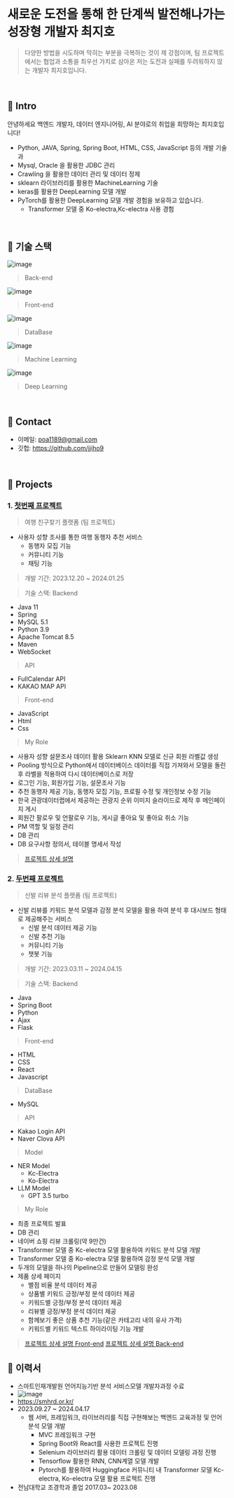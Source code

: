 # 새로운 도전을 통해 한 단계씩 발전해나가는 성장형 개발자 최지호
>  다양한 방법을 시도하며 막히는 부분을 극복하는 것이 제 강점이며, 팀 프로젝트에서는 협업과 소통을 최우선 가치로 삼아온 저는 도전과 실패를 두려워하지 않는 개발자 최지호입니다.
</br>

## :pushpin: Intro
안녕하세요 백엔드 개발자, 데이터 엔지니어링, AI 분야로의 취업을 희망하는 최지호입니다!
- Python, JAVA, Spring, Spring Boot, HTML, CSS,  JavaScript 등의 개발 기술과
- Mysql, Oracle 을 활용한 JDBC 관리
- Crawling 을 활용한 데이터 관리 및 데이터 정제
- sklearn 라이브러리를 활용한 MachineLearning 기술
- keras를 활용한 DeepLearning 모델 개발
- PyTorch를 활용한 DeepLearning 모델 개발 경험을 보유하고 있습니다.
  - Transformer 모델 중 Ko-electra,Kc-electra 사용 경험

</br>

## :pushpin: 기술 스택

![image](https://github.com/jjiho9/-portfolio/assets/148534094/0702bcdd-6926-4679-bf96-30490c94226c)
> Back-end 

![image](https://github.com/jjiho9/-portfolio/assets/148534094/c0592fef-dba1-465d-81ff-b9ed955342e5)
> Front-end

![image](https://github.com/jjiho9/-portfolio/assets/148534094/9ad616f2-76e3-4a7d-a542-814eee7b7b02)
> DataBase

![image](https://github.com/jjiho9/-portfolio/assets/148534094/c41738ca-54de-4e46-a24e-334bd3a22309)
> Machine Learning

![image](https://github.com/jjiho9/-portfolio/assets/148534094/bd3f8a6e-b09c-4f30-bc4b-f2b6051bebef)
> Deep Learning



</br>

## :pushpin: Contact
- 이메일: poa1189@gmail.com
- 깃헙: https://github.com/jjiho9

</br>

## :pushpin: Projects
### 1. [첫번째 프로젝트](https://github.com/2023-SMHRD-IS-AI1/WithusRepo)
> 여행 친구찾기 플랫폼 (팀 프로젝트)
- 사용자 성향 조사를 통한 여행 동행자 추천 서비스
  - 동행자 모집 기능
  - 커뮤니티 기능
  - 채팅 기능
>개발 기간: 2023.12.20 ~ 2024.01.25  

> 기술 스택:
> Backend
- Java 11
- Spring
- MySQL 5.1
- Python 3.9
- Apache Tomcat 8.5
- Maven
- WebSocket
> API
- FullCalendar API
- KAKAO MAP API
> Front-end
- JavaScript
- Html
- Css


> My Role
- 사용자 성향 설문조사 데이터 활용 Sklearn KNN 모델로 신규 회원 라벨값 생성
- Pooling 방식으로 Python에서 데이터베이스 데이터를 직접 가져와서 모델을 돌린 후 라벨을 적용하여 다시 데이터베이스로 저장
- 로그인 기능, 회원가입 기능, 설문조사 기능
- 추천 동행자 제공 기능, 동행자 모집 기능, 프로필 수정 및 개인정보 수정 기능
- 한국 관광데이터랩에서 제공하는 관광지 순위 이미지 슬라이드로 제작 후 메인페이지 게시
- 회원간 팔로우 및 언팔로우 기능, 게시글 좋아요 및 좋아요 취소 기능
- PM 역할 및 일정 관리
- DB 관리
- DB 요구사항 정의서, 테이블 명세서 작성
>[프로젝트 상세 설명](https://github.com/2023-SMHRD-IS-AI1/WithusRepo)


### 2. [두번째 프로젝트](https://github.com/illhanunjung/ReadFit-frontend)
> 신발 리뷰 분석 플랫폼 (팀 프로젝트)
- 신발 리뷰를 키워드 분석 모델과 감정 분석 모델을 활용 하여 분석 후 대시보드 형태로 제공해주는 서비스
  - 신발 분석 데이터 제공 기능
  - 신발 추천 기능
  - 커뮤니티 기능
  - 챗봇 기능
>개발 기간: 2023.03.11 ~ 2024.04.15  

> 기술 스택:
> Backend
- Java
- Spring Boot
- Python
- Ajax
- Flask

> Front-end
- HTML
- CSS
- React
- Javascript

> DataBase
- MySQL
  
> API
- Kakao Login API
- Naver Clova API

> Model
- NER Model
  - Kc-Electra
  - Ko-Electra
- LLM Model
  - GPT 3.5 turbo


> My Role
- 최종 프로젝트 발표
- DB 관리
- 네이버 쇼핑 리뷰 크롤링(약 9만건)
- Transformer 모델 중 Kc-electra 모델 활용하여 키워드 분석 모델 개발
- Transformer 모델 중 Ko-electra 모델 활용하여 감정 분석 모델 개발
- 두개의 모델을 하나의 Pipeline으로 만들어 모델링 완성
- 제품 상세 페이지
  - 별점 비율 분석 데이터 제공
  - 상품별 키워드 긍정/부정 분석 데이터 제공
  - 키워드별 긍정/부정 분석 데이터 제공
  - 리뷰별 긍정/부정 분석 데이터 제공
  - 함께보기 좋은 상품 추천 기능(같은 카테고리 내의 유사 가격)
  - 키워드별 키워드 텍스트 하이라이팅 기능 개발
>[프로젝트 상세 설명 Front-end](https://github.com/illhanunjung/ReadFit-frontend)
>[프로젝트 상세 설명 Back-end](https://github.com/illhanunjung/ReadFit)




## :pushpin: 이력서
- 스마트인재개발원 언어지능기반 분석 서비스모델 개발자과정 수료
- ![image](https://github.com/jjiho9/-portfolio/assets/148534094/8735d61c-7fbb-4ab6-8178-9dae8c46a528)
- https://smhrd.or.kr/
- 2023.09.27 ~ 2024.04.17
  - 웹 서버, 프레임워크, 라이브러리를 직접 구현해보는 백엔드 교육과정 및 언어 분석 모델 개발
      - MVC 프레임워크 구현
      - Spring Boot와 React를 사용한 프로젝트 진행
      - Selenium 라이브러리 활용 데이터 크롤링 및 데이터 모델링 과정 진행
      - Tensorflow 활용한 RNN, CNN계열 모델 개발
      - Pytorch를 활용하여 Huggingface 커뮤니티 내 Transformer 모델 Kc-electra, Ko-electra 모델 활용 프로젝트 진행
- 전남대학교 조경학과 졸업 2017.03~ 2023.08



